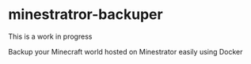 # minestratror-backuper

This is a work in progress

Backup your Minecraft world hosted on Minestrator easily using Docker
